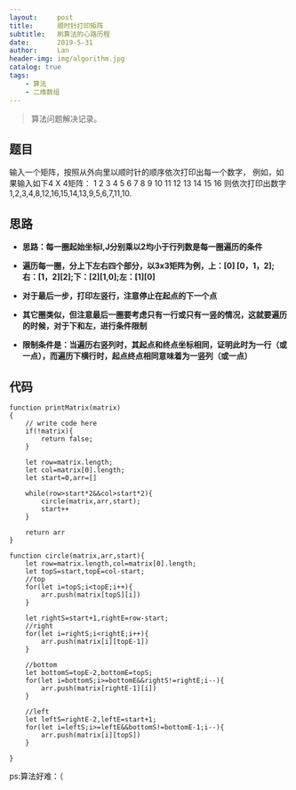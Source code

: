 ```yaml
---
layout:     post
title:      顺时针打印矩阵
subtitle:   刷算法的心路历程
date:       2019-5-31
author:     Lan
header-img: img/algorithm.jpg
catalog: true
tags:
    - 算法
    - 二维数组
---
```

>算法问题解决记录。


##  题目
输入一个矩阵，按照从外向里以顺时针的顺序依次打印出每一个数字，
例如，如果输入如下4 X 4矩阵： 1 2 3 4 5 6 7 8 9 10 11 12 13 14 15 16 
则依次打印出数字1,2,3,4,8,12,16,15,14,13,9,5,6,7,11,10.

##  思路
 - **思路：每一圈起始坐标I,J分别乘以2均小于行列数是每一圈遍历的条件**

 

 - **遍历每一圈，分上下左右四个部分，以3x3矩阵为例，上：[0] [0，1，2];右：[1，2][2];下：[2][1,0];左：[1][0]**
 - **对于最后一步，打印左竖行，注意停止在起点的下一个点**
 - **其它圈类似，但注意最后一圈要考虑只有一行或只有一竖的情况，这就要遍历的时候，对于下和左，进行条件限制**
 - **限制条件是：当遍历右竖列时，其起点和终点坐标相同，证明此时为一行（或一点），而遍历下横行时，起点终点相同意味着为一竖列（或一点）**


##  代码
```
function printMatrix(matrix)
{
    // write code here
    if(!matrix){
        return false;
    }
    
    let row=matrix.length;
    let col=matrix[0].length;
    let start=0,arr=[]
    
    while(row>start*2&&col>start*2){
        circle(matrix,arr,start);
        start++
    }
  
    return arr
}

function circle(matrix,arr,start){
    let row=matrix.length,col=matrix[0].length;
    let topS=start,topE=col-start;
    //top
    for(let i=topS;i<topE;i++){
        arr.push(matrix[topS][i])
    }
    
    let rightS=start+1,rightE=row-start;
    //right
    for(let i=rightS;i<rightE;i++){
        arr.push(matrix[i][topE-1])
    }
    
    //bottom
    let bottomS=topE-2,bottomE=topS;
    for(let i=bottomS;i>=bottomE&&rightS!=rightE;i--){
        arr.push(matrix[rightE-1][i])
    }
    
    //left
    let leftS=rightE-2,leftE=start+1;
    for(let i=leftS;i>=leftE&&bottomS!=bottomE-1;i--){
        arr.push(matrix[i][topS])
    }
    
}

```

 ps:算法好难：（